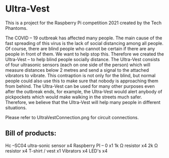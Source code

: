 # Ultra-Vest
This is a project for the Raspberry Pi competition 2021 created by the Tech Phantoms.

The COVID – 19 outbreak has affected many people. The main cause of the fast spreading of this virus is the lack of social distancing among all people. Of course, there are blind people who cannot be certain if there are any people in front of them. We want to help stop this. Therefore we created the Ultra-Vest – to help blind people socially distance. The Ultra-Vest consists of four ultrasonic sensors (each on one side of the person) which will measure distances below 2 metres and send a signal to the attached vibrators to vibrate. This contraption is not only for the blind, but normal people could also use this to make sure that nobody is approaching them from behind. The Ultra-Vest can be used for many other purposes even after the outbreak ends, for example, the Ultra-Vest would alert anybody of pickpockets which would make walking in the streets much safer. Therefore, we believe that the Ultra-Vest will help many people in different situations.

Please refer to UltraVestConnection.png for circuit connections.

Bill of products:
-----------------
Hc –SC04 ultra-sonic sensor x4
Raspberry PI – 0 x1
1k Ω resistor x4
2k Ω resistor x4
T-shirt / vest x1
Vibrators x4
LED's x4
